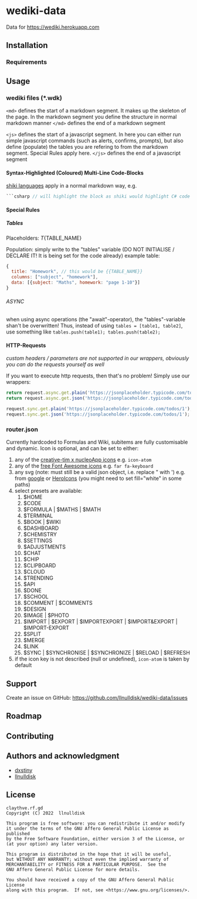 # wediki-data

Data for <https://wediki.herokuapp.com>

## Installation

### Requirements

## Usage

### wediki files (*.wdk)

`<md>` defines the start of a markdown segment. It makes up the skeleton of the page. In the markdown segment you define the structure in normal markdown manner
`</md>` defines the end of a markdown segment

`<js>` defines the start of a javascript segment. In here you can either run simple javascript commands (such as alerts, confirms, prompts), but also define (populate) the tables you are refering to from the markdown segment. Special Rules apply here.
`</js>` defines the end of a javascript segment

#### Syntax-Highlighted (Coloured) Multi-Line Code-Blocks

[shiki languages](https://github.com/shikijs/shiki/blob/master/docs/languages.md) apply in a normal markdown way, e.g.

```csharp
```csharp // will highlight the block as shiki would highlight C# code
```

#### Special Rules

##### Tables

Placeholders:
$T${TABLE_NAME}

Population:
simply write to the "tables" variable (DO NOT INITIALISE / DECLARE IT! It is being set for the code already)
example table:

```js
{
  title: "Homework", // this would be {{TABLE_NAME}}
  columns: ["subject", "homework"],
  data: [{subject: "Maths", homework: "page 1-10"}]
}
```

###### ASYNC

when using async operations (the "await"-operator), the "tables"-variable shan't be overwritten! Thus, instead of using `tables = [table1, table2]`, use something like `tables.push(table1); tables.push(table2);`

#### HTTP-Requests

*custom headers / parameters are not supported in our wrappers, obviously you can do the requests yourself as well*

If you want to execute http requests, then that's no problem!
Simply use our wrappers:

```javascript
return request.async.get.plain('https://jsonplaceholder.typicode.com/todos/1').then(plain => { }); // asynchronously requests and continues with raw/plain text
return request.async.get.json('https://jsonplaceholder.typicode.com/todos/1').then(json => { }); // asynchronously requests and continues with JSON object

request.sync.get.plain('https://jsonplaceholder.typicode.com/todos/1'); // synchronously requests and returns as raw/plain text
request.sync.get.json('https://jsonplaceholder.typicode.com/todos/1'); // synchronously requests and returns as JSON object
```

### router.json

Currently hardcoded to Formulas and Wiki, subitems are fully customisable and dynamic.
Icon is optional, and can be set to either:

1. any of the [creative-tim x nucleoApp icons](https://demos.creative-tim.com/vue-black-dashboard/#/icons) e.g. `icon-atom`
2. any of the [free Font Awesome icons](https://fontawesome.com/icons?m=free) e.g. `far fa-keyboard`
3. any svg (note: must still be a valid json object, i.e. replace " with ') e.g. from [google](https://fonts.google.com/icons/) or [HeroIcons](https://heroicons.dev/) (you might need to set fill="white" in some paths)
4. select presets are available:
   1. $HOME
   2. $CODE
   3. $FORMULA | $MATHS | $MATH
   4. $TERMINAL
   5. $BOOK | $WIKI
   6. $DASHBOARD
   7. $CHEMISTRY
   8. $SETTINGS
   9. $ADJUSTMENTS
   10. $CHAT
   11. $CHIP
   12. $CLIPBOARD
   13. $CLOUD
   14. $TRENDING
   15. $API
   16. $DONE
   17. $SCHOOL
   18. $COMMENT | $COMMENTS
   19. $DESIGN
   20. $IMAGE | $PHOTO
   21. $IMPORT | $EXPORT | $IMPORTEXPORT | $IMPORT&EXPORT | $IMPORT-EXPORT
   22. $SPLIT
   23. $MERGE
   24. $LINK
   25. $SYNC | $SYNCHRONISE | $SYNCHRONIZE | $RELOAD | $REFRESH
5. if the icon key is not described (null or undefined), `icon-atom` is taken by default

## Support

Create an issue on GitHub: <https://github.com/llnulldisk/wediki-data/issues>

## Roadmap

## Contributing

## Authors and acknowledgment

- [dxstiny](https://github.com/dxstiny)
- [llnulldisk](https://github.com/llnulldisk)

## License

```text
claythve.rf.gd
Copyright (C) 2022  llnulldisk

This program is free software: you can redistribute it and/or modify
it under the terms of the GNU Affero General Public License as published
by the Free Software Foundation, either version 3 of the License, or
(at your option) any later version.

This program is distributed in the hope that it will be useful,
but WITHOUT ANY WARRANTY; without even the implied warranty of
MERCHANTABILITY or FITNESS FOR A PARTICULAR PURPOSE.  See the
GNU Affero General Public License for more details.

You should have received a copy of the GNU Affero General Public License
along with this program.  If not, see <https://www.gnu.org/licenses/>.
```
